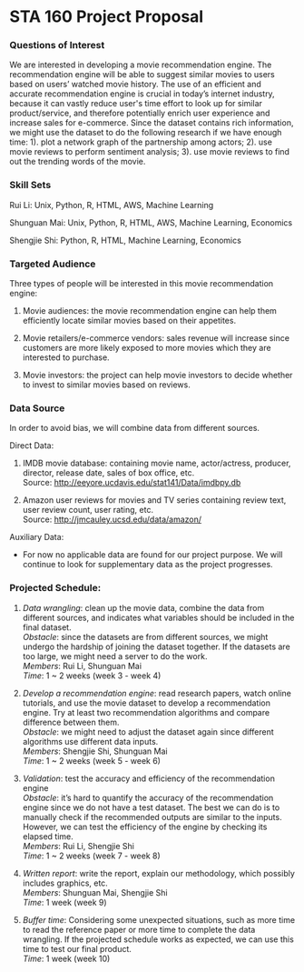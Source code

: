 # STA 160 Project Proposal

### Questions of Interest

We are interested in developing a movie recommendation engine. The recommendation
engine will be able to suggest similar movies to users based on users’ watched movie history.
The use of an efficient and accurate recommendation engine is crucial in today’s internet
industry, because it can vastly reduce user's time effort to look up for similar product/service,
and therefore potentially enrich user experience and increase sales for e-commerce. Since the
dataset contains rich information, we might use the dataset to do the following research if
we have enough time: 1). plot a network graph of the partnership among actors; 2). use movie
reviews to perform sentiment analysis; 3). use movie reviews to find out the trending words of
the movie.

### Skill Sets

Rui Li: Unix, Python, R, HTML, AWS, Machine Learning

Shunguan Mai: Unix, Python, R, HTML, AWS, Machine Learning, Economics

Shengjie Shi: Python, R, HTML, Machine Learning, Economics

### Targeted Audience

Three types of people will be interested in this movie recommendation engine:

1. Movie audiences: the movie recommendation engine can help them efficiently locate
similar movies based on their appetites.

2. Movie retailers/e-commerce vendors: sales revenue will increase since customers are
more likely exposed to more movies which they are interested to purchase.

3. Movie investors: the project can help movie investors to decide whether to invest to
similar movies based on reviews.

### Data Source

In order to avoid bias, we will combine data from different sources.

Direct Data:

1. IMDB movie database: containing movie name, actor/actress, producer, director,
release date, sales of box office, etc. 
<br>Source: http://eeyore.ucdavis.edu/stat141/Data/imdbpy.db</br>

2. Amazon user reviews for movies and TV series containing review text, user
review count, user rating, etc.
<br>Source: http://jmcauley.ucsd.edu/data/amazon/</br>

Auxiliary Data:

- For now no applicable data are found for our project purpose. We will continue to
look for supplementary data as the project progresses.

### Projected Schedule:

1. _Data wrangling_: clean up the movie data, combine the data from different sources, and
indicates what variables should be included in the final dataset. 
<br>_Obstacle_: since the datasets are from different sources, we might undergo the hardship of joining the dataset together. 
If the datasets are too large, we might need a server to do the work.
<br>_Members_: Rui Li, Shunguan Mai
<br>_Time_: 1 ~ 2 weeks (week 3 - week 4)</br>

2. _Develop a recommendation engine_: read research papers, watch online tutorials, and use
the movie dataset to develop a recommendation engine. Try at least two recommendation
algorithms and compare difference between them.
<br>_Obstacle_: we might need to adjust the dataset again since different algorithms use
different data inputs.
<br>_Members_: Shengjie Shi, Shunguan Mai
<br>_Time_: 1 ~ 2 weeks (week 5 - week 6)</br>

3. _Validation_: test the accuracy and efficiency of the recommendation engine
<br>_Obstacle_: it’s hard to quantify the accuracy of the recommendation engine since we do
not have a test dataset. The best we can do is to manually check if the recommended
outputs are similar to the inputs. However, we can test the efficiency of the engine by
checking its elapsed time.
<br>_Members_: Rui Li, Shengjie Shi
<br>_Time_: 1 ~ 2 weeks (week 7 - week 8)</br>

4. _Written report_: write the report, explain our methodology, which possibly includes
graphics, etc.
<br>_Members_: Shunguan Mai, Shengjie Shi
<br>_Time_: 1 week (week 9)</br>

5. _Buffer time_: Considering some unexpected situations, such as more time to read the
reference paper or more time to complete the data wrangling. If the projected schedule
works as expected, we can use this time to test our final product.
<br>_Time_: 1 week (week 10)</br>
